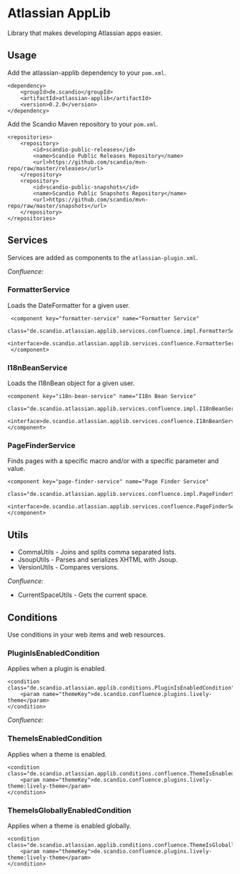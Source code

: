 # Atlassian AppLib

Library that makes developing Atlassian apps easier.

## Usage

Add the atlassian-applib dependency to your `pom.xml`.

    <dependency>
        <groupId>de.scandio</groupId>
        <artifactId>atlassian-applib</artifactId>
        <version>0.2.0</version>
    </dependency>
    
Add the Scandio Maven repository to your `pom.xml`.

    <repositories>
        <repository>
            <id>scandio-public-releases</id>
            <name>Scandio Public Releases Repository</name>
            <url>https://github.com/scandio/mvn-repo/raw/master/releases</url>
        </repository>
        <repository>
            <id>scandio-public-snapshots</id>
            <name>Scandio Public Snapshots Repository</name>
            <url>https://github.com/scandio/mvn-repo/raw/master/snapshots</url>
        </repository>
    </repositories>


## Services

Services are added as components to the `atlassian-plugin.xml`.

_Confluence:_

### FormatterService

Loads the DateFormatter for a given user.

     <component key="formatter-service" name="Formatter Service"
                class="de.scandio.atlassian.applib.services.confluence.impl.FormatterServiceImpl">
         <interface>de.scandio.atlassian.applib.services.confluence.FormatterService</interface>
     </component>
     
### I18nBeanService

Loads the I18nBean object for a given user.

    <component key="i18n-bean-service" name="I18n Bean Service"
               class="de.scandio.atlassian.applib.services.confluence.impl.I18nBeanServiceImpl">
        <interface>de.scandio.atlassian.applib.services.confluence.I18nBeanService</interface>
    </component>
    
### PageFinderService    

Finds pages with a specific macro and/or with a specific parameter and value.
    
    <component key="page-finder-service" name="Page Finder Service"
               class="de.scandio.atlassian.applib.services.confluence.impl.PageFinderServiceImpl">
        <interface>de.scandio.atlassian.applib.services.confluence.PageFinderService</interface>
    </component>
  
    
## Utils

- CommaUtils - Joins and splits comma separated lists.
- JsoupUtils - Parses and serializes XHTML with Jsoup.
- VersionUtils - Compares versions.

_Confluence:_

- CurrentSpaceUtils - Gets the current space.


## Conditions

Use conditions in your web items and web resources.

### PluginIsEnabledCondition

Applies when a plugin is enabled.

    <condition class="de.scandio.atlassian.applib.conditions.PluginIsEnabledCondition">
        <param name="themeKey">de.scandio.confluence.plugins.lively-theme</param>
    </condition>
    
_Confluence:_

### ThemeIsEnabledCondition

Applies when a theme is enabled.

    <condition class="de.scandio.atlassian.applib.conditions.confluence.ThemeIsEnabledCondition">
        <param name="themeKey">de.scandio.confluence.plugins.lively-theme:lively-theme</param>
    </condition>
    
### ThemeIsGloballyEnabledCondition

Applies when a theme is enabled globally.

    <condition class="de.scandio.atlassian.applib.conditions.confluence.ThemeIsGloballyEnabledCondition">
        <param name="themeKey">de.scandio.confluence.plugins.lively-theme:lively-theme</param>
    </condition>
    
